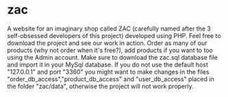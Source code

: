 # zac
A website for an imaginary shop called ZAC (carefully named after the 3 self-obsessed developers of this project) developed using PHP. Feel free to download the project and see our work in action. Order as many of our products (why not order when it's free?), add products if you want to too using the Admin account.
Make sure to download the zac.sql database file and import it in your MySql database. If you do not use the default host "127.0.0.1" and port "3360" you might want to make changes in the files "order_db_access","product_db_access" and "user_db_access" placed in the folder "zac/data", otherwise the project will not work properly.
